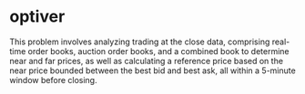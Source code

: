 # optiver

This problem involves analyzing trading at the close data, comprising real-time order books, auction order books, and a combined book to determine near and far prices, as well as calculating a reference price based on the near price bounded between the best bid and best ask, all within a 5-minute window before closing.
